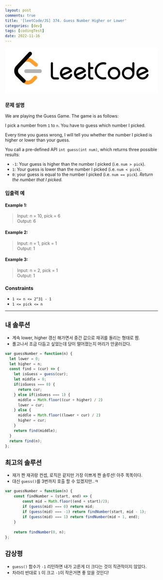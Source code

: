 ```yaml
---
layout: post
comments: true
title: '[leetCode/JS] 374. Guess Number Higher or Lower'
categories: [dev]
tags: [codingTest]
date: 2022-11-16
---
```

![headerimg](/assets/img/subcate/leetcode.png)

### 문제 설명
We are playing the Guess Game. The game is as follows:

I pick a number from `1` to `n`. You have to guess which number I picked.

Every time you guess wrong, I will tell you whether the number I picked is higher or lower than your guess.

You call a pre-defined API `int guess(int num)`, which returns three possible results: 

* `-1`: Your guess is higher than the number I picked (i.e. `num > pick`). 
* `1`: Your guess is lower than the number I picked (i.e. `num < pick`). 
* `0`: your guess is equal to the number I picked (i.e. `num == pick`). 
*Return the number that I picked.*

### 입출력 예

#### Example 1:
> Input: n = 10, pick = 6 <br>
> Output: 6 <br>


#### Example 2:
> Input: n = 1, pick = 1 <br>
> Output: 1 <br>


#### Example 3:
> Input: n = 2, pick = 1 <br>
> Output: 1 <br>



### Constraints
* `1 <= n <= 2^31 - 1` <br>
* `1 <= pick <= n` <br>

<hr/>

## 내 솔루션
* 계속 lower, higher 갱신 해가면서 중간 값으로 재귀를 돌리는 형태로 짬.
* 풀고나서 조금 다듬고 싶었는데 당이 떨어졌는지 머리가 안굴러갔다.

```javascript
var guessNumber = function(n) {
  let lower = 0;
  let higher = n;
  const find = (cur) => {
    let isGuess = guess(cur);
    let middle = 0;
    if(isGuess === 0) {
      return cur;
    } else if(isGuess === 1) {
      middle = Math.floor((cur + higher) / 2)
      lower = cur;
    } else {
      middle = Math.floor((lower + cur) / 2)
      higher = cur;
    }
    return find(middle);
  }
  return find(n);
};
```

## 최고의 솔루션
* 재가 짠 재귀랑 컨셉, 로직은 같지만 가장 이쁘게 짠 솔루션! 아주 똑똑이다.
* 대신 `guess()`를 3번까지 호출 할 수 있겠지만..ㅋ
```javascript
var guessNumber = function(n) {
    const findNumber = (start, end) => {
        const mid = Math.floor((end + start)/2);
        if (guess(mid) === 0) return mid;
        if (guess(mid) === -1) return findNumber(start, mid - 1);
        if (guess(mid) === 1) return findNumber(mid + 1, end);
    }
    
    return findNumber(0, n);
};
```

## 감상평
* `guess()` 함수가 `-1` 리턴하면 내가 고른게 더 크다는 것이 직관적이지 않았다.
* 차라리 반대로 `1` 이 크고 `-1`이 작은거면 좋 았을 것인디!